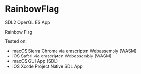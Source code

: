 # RainbowFlag

SDL2 OpenGL ES App

Rainbow Flag

Tested on:

* macOS Sierra Chrome via emscripten Webassembly (WASM)
* iOS Safari via emscripten Webassembly (WASM)
* macOS GUI App (SDL)
* iOS Xcode Project Native SDL App
